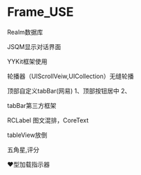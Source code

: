 # Frame_USE
Realm数据库

JSQM显示对话界面

YYKit框架使用

轮播器（UIScrollVeiw,UICollection）无缝轮播

顶部自定义tabBar(网易)
    1、顶部按钮居中
    2、

tabBar第三方框架

RCLabel 图文混排，CoreText

tableView放倒

五角星,评分

❤️型加载指示器


